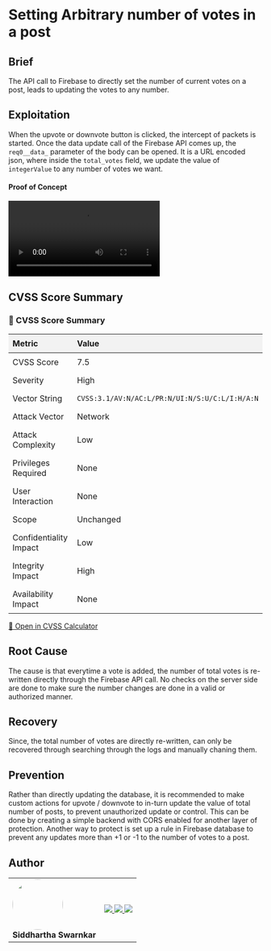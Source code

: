 # Setting Arbitrary number of votes in a post

## Brief
The API call to Firebase to directly set the number of current votes on a post, leads to updating the votes to any number.

## Exploitation
When the upvote or downvote button is clicked, the intercept of packets is started. Once the data update call of the Firebase API comes up, the `req0__data_` parameter of the body can be opened. It is a URL encoded json, where inside the `total_votes` field, we update the value of `integerValue` to any number of votes we want.

#### Proof of Concept
![Showing how packet is intercepted and exploitated](https://github.com/bismuth01/bug-reports/blob/main/LNMDoubts/arbitrary_vote_setting/Votes_setting.mp4)

## CVSS Score Summary
<h3>🧮 CVSS Score Summary</h3>

<table style="border-collapse: collapse; width: 100%;">
  <thead>
    <tr style="background-color: #f2f2f2;">
      <th style="text-align: left; padding: 8px;">Metric</th>
      <th style="text-align: left; padding: 8px;">Value</th>
    </tr>
  </thead>
  <tbody>
    <tr>
      <td style="padding: 8px;">CVSS Score</td>
      <td style="padding: 8px;">7.5</td>
    </tr>
    <tr>
      <td style="padding: 8px;">Severity</td>
      <td style="padding: 8px;">High</td>
    </tr>
    <tr>
      <td style="padding: 8px;">Vector String</td>
      <td style="padding: 8px;"><code>CVSS:3.1/AV:N/AC:L/PR:N/UI:N/S:U/C:L/I:H/A:N</code></td>
    </tr>
    <tr>
      <td style="padding: 8px;">Attack Vector</td>
      <td style="padding: 8px;">Network</td>
    </tr>
    <tr>
      <td style="padding: 8px;">Attack Complexity</td>
      <td style="padding: 8px;">Low</td>
    </tr>
    <tr>
      <td style="padding: 8px;">Privileges Required</td>
      <td style="padding: 8px;">None</td>
    </tr>
    <tr>
      <td style="padding: 8px;">User Interaction</td>
      <td style="padding: 8px;">None</td>
    </tr>
    <tr>
      <td style="padding: 8px;">Scope</td>
      <td style="padding: 8px;">Unchanged</td>
    </tr>
    <tr>
      <td style="padding: 8px;">Confidentiality Impact</td>
      <td style="padding: 8px;">Low</td>
    </tr>
    <tr>
      <td style="padding: 8px;">Integrity Impact</td>
      <td style="padding: 8px;">High</td>
    </tr>
    <tr>
      <td style="padding: 8px;">Availability Impact</td>
      <td style="padding: 8px;">None</td>
    </tr>
  </tbody>
</table>

<p><a href="https://www.first.org/cvss/calculator/3.1#CVSS:3.1/AV:N/AC:L/PR:N/UI:N/S:U/C:L/I:H/A:N">🔗 Open in CVSS Calculator</a></p>

## Root Cause
The cause is that everytime a vote is added, the number of total votes is re-written directly through the Firebase API call. No checks on the server side are done to make sure the number changes are done in a valid or authorized manner.

## Recovery
Since, the total number of votes are directly re-written, can only be recovered through searching through the logs and manually chaning them.

## Prevention
Rather than directly updating the database, it is recommended to make custom actions for upvote / downvote to in-turn update the value of total number of posts, to prevent unauthorized update or control. This can be done by creating a simple backend with CORS enabled for another layer of protection.
Another way to protect is set up a rule in Firebase database to prevent any updates more than +1 or -1 to the number of votes to a post.

## Author
<table>
    <tr>
        <td> <img src="https://github.com/bismuth01.png" width="100" style="border-radius: 50%"><br> <strong>Siddhartha Swarnkar</strong> </td>
        <td> <a href="https://github.com/bismuth01"> <img src="https://img.shields.io/badge/GitHub-181717?style=for-the-badge&logo=github&logoColor=white"/> </a> <a href="https://x.com/Siddhartha37648"> <img src="https://img.shields.io/badge/Twitter-1DA1F2?style=for-the-badge&logo=twitter&logoColor=white"/> </a> <a href="https://www.linkedin.com/in/siddhartha-swarnkar-704625280/"> <img src="https://img.shields.io/badge/LinkedIn-0077B5?style=for-the-badge&logo=linkedin&logoColor=white"/> </a> </td>
    </tr>
</table>
